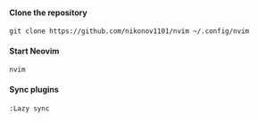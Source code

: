 #### Clone the repository

```shell
git clone https://github.com/nikonov1101/nvim ~/.config/nvim
```

#### Start Neovim

```shell
nvim
```

#### Sync plugins

```vimscript
:Lazy sync 
```
